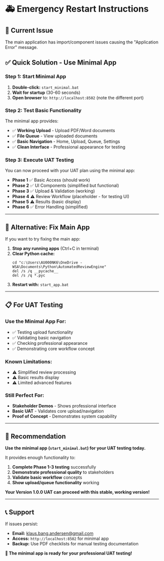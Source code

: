 # 🚑 Emergency Restart Instructions

## 🔴 **Current Issue**
The main application has import/component issues causing the "Application Error" message.

## ✅ **Quick Solution - Use Minimal App**

### **Step 1: Start Minimal App**
1. **Double-click:** `start_minimal.bat`
2. **Wait for startup** (30-60 seconds)
3. **Open browser** to: `http://localhost:8502` (note the different port)

### **Step 2: Test Basic Functionality**
The minimal app provides:
- ✅ **Working Upload** - Upload PDF/Word documents  
- ✅ **File Queue** - View uploaded documents
- ✅ **Basic Navigation** - Home, Upload, Queue, Settings
- ✅ **Clean Interface** - Professional appearance for testing

### **Step 3: Execute UAT Testing**
You can now proceed with your UAT plan using the minimal app:
- **Phase 1** ✅ Basic Access (should work)
- **Phase 2** ✅ UI Components (simplified but functional)  
- **Phase 3** ✅ Upload & Validation (working)
- **Phase 4** ⚠️ Review Workflow (placeholder - for testing UI)
- **Phase 5** ⚠️ Results (basic display)
- **Phase 6** ✅ Error Handling (simplified)

---

## 🔧 **Alternative: Fix Main App**

If you want to try fixing the main app:

1. **Stop any running apps** (Ctrl+C in terminal)
2. **Clear Python cache:**
   ```
   cd "c:\Users\AU000NK6\OneDrive - WSA\Documents\Python\AutomatedReviewEngine"
   del /s /q __pycache__
   del /s /q *.pyc
   ```
3. **Restart with:** `start_app.bat`

---

## 📋 **For UAT Testing**

### **Use the Minimal App For:**
- ✅ Testing upload functionality
- ✅ Validating basic navigation
- ✅ Checking professional appearance
- ✅ Demonstrating core workflow concept

### **Known Limitations:**
- ⚠️ Simplified review processing
- ⚠️ Basic results display
- ⚠️ Limited advanced features

### **Still Perfect For:**
- **Stakeholder Demos** - Shows professional interface
- **Basic UAT** - Validates core upload/navigation
- **Proof of Concept** - Demonstrates system capability

---

## 🎯 **Recommendation**

**Use the minimal app (`start_minimal.bat`) for your UAT testing today.**

It provides enough functionality to:
1. **Complete Phase 1-3 testing** successfully
2. **Demonstrate professional quality** to stakeholders  
3. **Validate basic workflow** concepts
4. **Show upload/queue functionality** working

**Your Version 1.0.0 UAT can proceed with this stable, working version!**

---

## 📞 **Support**

If issues persist:
- **Email:** klaus.bang.andersen@gmail.com
- **Access:** `http://localhost:8502` for minimal app
- **Backup:** Use PDF checklists for manual testing documentation

**🚀 The minimal app is ready for your professional UAT testing!**
